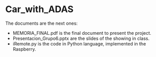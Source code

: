 # Car_with_ADAS

The documents are the next ones:
- MEMORIA_FINAL.pdf is the final document to present the project.
- Presentacion_Grupo6.pptx are the slides of the showing in class.
- iRemote.py is the code in Python language, implemented in the Raspberry.
